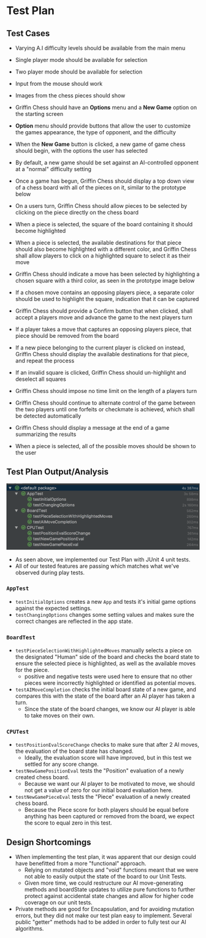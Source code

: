 # Test Plan

## Test Cases 

* Varying A.I difficulty levels should be available from the main menu

* Single player mode should be available for selection

* Two player mode should be available for selection

* Input from the mouse should work

* Images from the chess pieces should show

* Griffin Chess should have an **Options** menu and a **New Game** option on the starting screen

* **Option** menu should provide buttons that allow the user to customize the games appearance, the type of opponent, and the difficulty

* When the **New Game** button is clicked, a new game of game chess should begin, with the options the user has selected

* By default, a new game should be set against an AI-controlled opponent at a "normal" difficulty setting

* Once a game has begun, Griffin Chess should display a top down view of a chess board with all of the pieces on it, similar to the prototype below

* On a users turn, Griffin Chess should allow pieces to be selected by clicking on the piece directly on the chess board

* When a piece is selected, the square of the board containing it should become highlighted

* When a piece is selected, the available destinations for that piece should also become highlighted with a different color, and Griffin Chess shall allow players to click on a highlighted square to select it as their move

* Griffin Chess should indicate a move has been selected by highlighting a chosen square with a third color, as seen in the prototype image below

* If a chosen move contains an opposing players piece, a separate color should be used to highlight the square, indication that it can be captured

* Griffin Chess should provide a Confirm button that when clicked, shall accept a players move and advance the game to the next players turn

* If a player takes a move that captures an opposing players piece, that piece should be removed from the board

* If a new piece belonging to the current player is clicked on instead, Griffin Chess should display the available destinations for that piece, and repeat the process

* If an invalid square is clicked, Griffin Chess should un-highlight and deselect all squares

* Griffin Chess should impose no time limit on the length of a players turn

* Griffin Chess should continue to alternate control of the game between the two players until one forfeits or checkmate is achieved, which shall be detected automatically

* Griffin Chess should display a message at the end of a game summarizing the results

* When a piece is selected, all of the possible moves should be shown to the user

## Test Plan Output/Analysis

![JUnit Test Plan Output](./images/testPlanOutput.png)
* As seen above, we implemented our Test Plan with JUnit 4 unit tests.
* All of our tested features are passing which matches what we've observed during play tests.

### `AppTest`

* `testInitialOptions` creates a new `App` and tests it's initial game options against the expected settings.
* `testChangingOptions` changes some setting values and makes sure the correct changes are reflected in the app state.

### `BoardTest`

* `testPieceSelectionWithHighlightedMoves` manually selects a piece on the designated "Human" side of the board and checks the board state to ensure the selected piece is highlighted, as well as the available moves for the piece.
  * positive and negative tests were used here to ensure that no other pieces were incorrectly highlighted or identified as potential moves.
* `testAIMoveCompletion` checks the initial board state of a new game, and compares this with the state of the board after an AI player has taken a turn.
  * Since the state of the board changes, we know our AI player is able to take moves on their own.

### `CPUTest`

* `testPositionEvalScoreChange` checks to make sure that after 2 AI moves, the evaluation of the board state has changed.
  * Ideally, the evaluation score will have improved, but in this test we settled for any score change.
* `testNewGamePositionEval` tests the "Position" evaluation of a newly created chess board.
  * Because we want our AI player to be motivated to move, we should not get a value of zero for our initial board evaluation here.
* `testNewGamePieceEval` tests the "Piece" evaluation of a newly created chess board.
  * Because the Piece score for both players should be equal before anything has been captured or removed from the board, we expect the score to equal zero in this test.

## Design Shortcomings
* When implementing the test plan, it was apparent that our design could have benefitted from a more "functional" approach.
  * Relying on mutated objects and "void" functions meant that we were not able to easily output the state of the board to our Unit Tests.
  * Given more time, we could restructure our AI move-generating methods and boardState updates to utilize pure functions to further protect against accidental state changes and allow for higher code coverage on our unit tests.
* Private methods are good for Encapsulation, and for avoiding mutation errors, but they did not make our test plan easy to implement. Several public "getter" methods had to be added in order to fully test our AI algorithms.